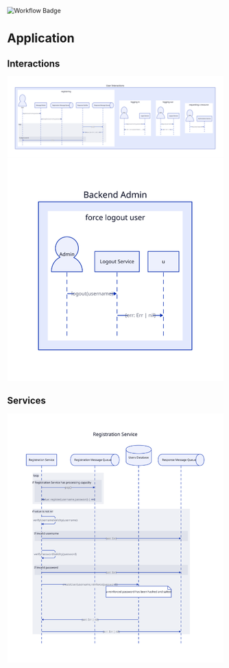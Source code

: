 ![Workflow Badge](https://github.com/volovikariel/IdentityManager/actions/workflows/go.yml/badge.svg)

# Application
## Interactions
![User interactions](diagrams/out/user_interactions.svg)
![Admin interactions](diagrams/out/admin_interactions.svg)
## Services
![Registration service](diagrams/out/registration_service.svg)